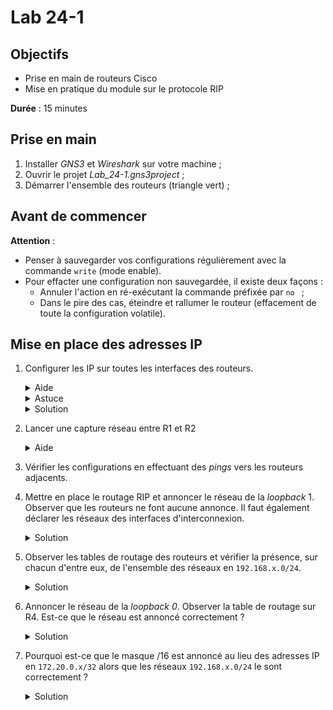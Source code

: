 Lab 24-1
===

## Objectifs
* Prise en main de routeurs Cisco
* Mise en pratique du module sur le protocole RIP

**Durée** : 15 minutes

## Prise en main
1. Installer _GNS3_ et _Wireshark_ sur votre machine ;
2. Ouvrir le projet _Lab_24-1.gns3project_ ;
3. Démarrer l'ensemble des routeurs (triangle vert) ;

## Avant de commencer 

**Attention** :
* Penser à sauvegarder vos configurations régulièrement avec la commande ```write``` (mode enable).
* Pour effacter une configuration non sauvegardée, il existe deux façons :
    * Annuler l'action en ré-exécutant la commande préfixée par ```no ``` ;
    * Dans le pire des cas, éteindre et rallumer le routeur (effacement de toute la configuration volatile).

## Mise en place des adresses IP
1. Configurer les IP sur toutes les interfaces des routeurs. 
    <details>
    <summary>Aide</summary>

    * Pour ouvrir une console, clic droit sur le routeur puis sur _Console_.
    </details>
    <details>
    <summary>Astuce</summary>

    * Penser à bien monter les interfaces physiques avec la commande ```no shutdown```
    </details>
    <details>
    <summary>Solution</summary>

    ```
    Solution pour R1: 

    R1# configure terminal
    R1(conf)# interface e1/0
    R1(conf-if)# ip address 10.1.0.1 255.255.255.248
    R1(conf-if)# no shutdown
    R1(conf-if)# exit
    R1(conf)# interface e1/1
    R1(conf-if)# ip address 10.1.1.1 255.255.255.248
    R1(conf-if)# no shut
    R1(conf-if)# exit
    R1(conf)# interface lo0
    R1(conf-if)# ip address 172.20.0.1 255.255.255.255
    R1(conf-if)# exit
    R1(conf)# interface lo1
    R1(conf-if)# ip address 192.168.1.1 255.255.255.0
    ```
    </details>
2. Lancer une capture réseau entre R1 et R2 
    <details>
    <summary>Aide</summary>

    * Clic droit sur le lien puis sur _Start capture_ 
    </details>
3. Vérifier les configurations en effectuant des _pings_ vers les routeurs adjacents.
4. Mettre en place le routage RIP et annoncer le réseau de la _loopback_ 1. Observer que les routeurs ne font aucune annonce. Il faut également déclarer les réseaux des interfaces d'interconnexion.
    <details>
    <summary>Solution</summary>

    ```
    Solution pour R1: 

    R1# configure terminal
    R1(conf)# routeur rip
    R1(conf-router)# version 2
    R1(conf-router)# network 192.168.1.0
    R1(conf-router)# network 10.1.0.0
    R1(conf-router)# network 10.1.1.0
    ```
    </details>
5. Observer les tables de routage des routeurs et vérifier la présence, sur chacun d'entre eux, de l'ensemble des réseaux en ```192.168.x.0/24```.
    <details>
    <summary>Solution</summary>

    ```
    Sur R3 :

            172.20.0.0/32 is subnetted, 1 subnets
    C       172.20.0.3 is directly connected, Loopback0
    R   192.168.4.0/24 [120/1] via 10.1.4.4, 00:00:24, Ethernet1/2
        10.0.0.0/29 is subnetted, 5 subnets
    R       10.1.3.0 [120/1] via 10.1.4.4, 00:00:24, Ethernet1/2
                    [120/1] via 10.1.2.2, 00:00:10, Ethernet1/1
    C       10.1.2.0 is directly connected, Ethernet1/1
    C       10.1.1.0 is directly connected, Ethernet1/0
    R       10.1.0.0 [120/1] via 10.1.2.2, 00:00:10, Ethernet1/1
                    [120/1] via 10.1.1.1, 00:00:13, Ethernet1/0
    C       10.1.4.0 is directly connected, Ethernet1/2
    R    192.168.1.0/24 [120/1] via 10.1.1.1, 00:00:13, Ethernet1/0
    R    192.168.2.0/24 [120/1] via 10.1.2.2, 00:00:10, Ethernet1/1
    C    192.168.3.0/24 is directly connected, Loopback1
    ```
    </details>
6. Annoncer le réseau de la _loopback 0_. Observer la table de routage sur R4. Est-ce que le réseau est annoncé correctement ?
    <details>
    <summary>Solution</summary>

    ```
    Sur R4:

            172.20.0.0/16 is variably subnetted, 2 subnets, 2 masks
    R       172.20.0.0/16 [120/1] via 10.1.4.3, 00:00:07, Ethernet1/1
                        [120/1] via 10.1.3.2, 00:00:14, Ethernet1/0
    C       172.20.0.4/32 is directly connected, Loopback0
    C   192.168.4.0/24 is directly connected, Loopback1
        10.0.0.0/29 is subnetted, 5 subnets
    C       10.1.3.0 is directly connected, Ethernet1/0
    R       10.1.2.0 [120/1] via 10.1.4.3, 00:00:07, Ethernet1/1
                    [120/1] via 10.1.3.2, 00:00:14, Ethernet1/0
    R       10.1.1.0 [120/1] via 10.1.4.3, 00:00:07, Ethernet1/1
    R       10.1.0.0 [120/1] via 10.1.3.2, 00:00:14, Ethernet1/0
    C       10.1.4.0 is directly connected, Ethernet1/1
    R    192.168.1.0/24 [120/2] via 10.1.4.3, 00:00:07, Ethernet1/1
                        [120/2] via 10.1.3.2, 00:00:14, Ethernet1/0
    R    192.168.2.0/24 [120/1] via 10.1.3.2, 00:00:15, Ethernet1/0
    R    192.168.3.0/24 [120/1] via 10.1.4.3, 00:00:07, Ethernet1/1
    ```
    * Les adresses IP ```172.20.0.x/32``` ne sont pas annoncées correctement. Le sous réseau en /16 est annoncé à la place.
    </details>
7. Pourquoi est-ce que le masque /16 est annoncé au lieu des adresses IP en ```172.20.0.x/32``` alors que les réseaux ```192.168.x.0/24``` le sont correctement ?
    <details>
    <summary>Solution</summary>

    RIP est un protocole de routage de classe. Il ne sait pas annoncer des sous-réseaux. Aussi, les IP en ```172.20.0.x``` appartiennent à la classe B à laquelle est associé un masque en /16 alors que les IP en ```192.168.x.0``` appartiennent à la classe C à laquelle est associé un masque en /24.
    </details>